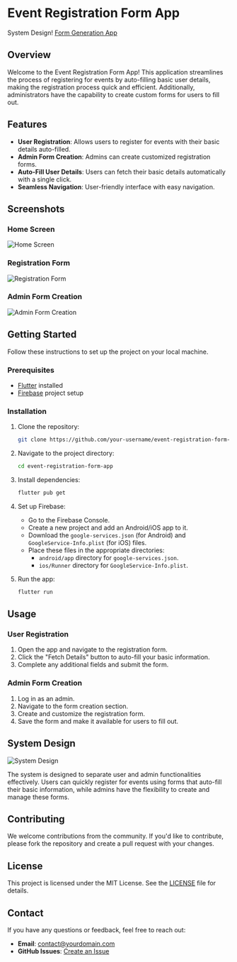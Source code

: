 # Event Registration Form App

System Design! [Form Generation App](https://github.com/kathankraithatha/common-registration-form-app/assets/99482358/d20bcaf8-3372-4481-b4a0-ce143c0696cc)


## Overview

Welcome to the Event Registration Form App! This application streamlines the process of registering for events by auto-filling basic user details, making the registration process quick and efficient. Additionally, administrators have the capability to create custom forms for users to fill out.

## Features

- **User Registration**: Allows users to register for events with their basic details auto-filled.
- **Admin Form Creation**: Admins can create customized registration forms.
- **Auto-Fill User Details**: Users can fetch their basic details automatically with a single click.
- **Seamless Navigation**: User-friendly interface with easy navigation.

## Screenshots

### Home Screen
![Home Screen](path/to/home-screen.png)

### Registration Form
![Registration Form](path/to/registration-form.png)

### Admin Form Creation
![Admin Form Creation](path/to/admin-form-creation.png)

## Getting Started

Follow these instructions to set up the project on your local machine.

### Prerequisites

- [Flutter](https://flutter.dev/docs/get-started/install) installed
- [Firebase](https://firebase.google.com/) project setup

### Installation

1. Clone the repository:
    ```bash
    git clone https://github.com/your-username/event-registration-form-app.git
    ```

2. Navigate to the project directory:
    ```bash
    cd event-registration-form-app
    ```

3. Install dependencies:
    ```bash
    flutter pub get
    ```

4. Set up Firebase:
   - Go to the Firebase Console.
   - Create a new project and add an Android/iOS app to it.
   - Download the `google-services.json` (for Android) and `GoogleService-Info.plist` (for iOS) files.
   - Place these files in the appropriate directories:
     - `android/app` directory for `google-services.json`.
     - `ios/Runner` directory for `GoogleService-Info.plist`.

5. Run the app:
    ```bash
    flutter run
    ```

## Usage

### User Registration

1. Open the app and navigate to the registration form.
2. Click the "Fetch Details" button to auto-fill your basic information.
3. Complete any additional fields and submit the form.

### Admin Form Creation

1. Log in as an admin.
2. Navigate to the form creation section.
3. Create and customize the registration form.
4. Save the form and make it available for users to fill out.

## System Design

![System Design](path/to/system-design-image.png)

The system is designed to separate user and admin functionalities effectively. Users can quickly register for events using forms that auto-fill their basic information, while admins have the flexibility to create and manage these forms.

## Contributing

We welcome contributions from the community. If you'd like to contribute, please fork the repository and create a pull request with your changes.

## License

This project is licensed under the MIT License. See the [LICENSE](LICENSE) file for details.

## Contact

If you have any questions or feedback, feel free to reach out:

- **Email**: contact@yourdomain.com
- **GitHub Issues**: [Create an Issue](https://github.com/your-username/event-registration-form-app/issues)
